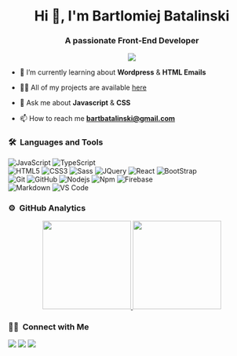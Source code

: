 <h1 align="center">Hi 👋, I'm Bartlomiej Batalinski</h1>
<h3 align="center">A passionate Front-End Developer</h3>
	
<p align="center">
  <img src="https://komarev.com/ghpvc/?username=bbatal&color=blueviolet&style=flat">
</p>

- 🌱 I’m currently learning about **Wordpress** & **HTML Emails**

- 👨‍💻 All of my projects are available [here](https://www.bartbatalinski.com/#projects)

- 💬 Ask me about **Javascript** & **CSS**

- 📫 How to reach me **bartbatalinski@gmail.com**


	
### 🛠 &nbsp;Languages and Tools

![JavaScript](https://img.shields.io/badge/-JavaScript-%23F7DF1C?style=for-the-badge&logo=javascript&logoColor=000000&labelColor=%23F7DF1C&color=%23FFCE5A)
![TypeScript](https://img.shields.io/badge/-TypeScript-%23F7DF1C?style=for-the-badge&logo=typescript&logoColor=white&labelColor=blue&color=blue)
<br>
![HTML5](https://img.shields.io/badge/-HTML5-%23E44D27?style=for-the-badge&logo=html5&logoColor=ffffff)
![CSS3](https://img.shields.io/badge/-CSS3-%231572B6?style=for-the-badge&logo=css3)
![Sass](https://img.shields.io/badge/-Sass-%23CC6699?style=for-the-badge&logo=sass&logoColor=ffffff)
![JQuery](https://img.shields.io/badge/jQuery-0769AD?style=for-the-badge&logo=jquery&logoColor=white)
![React](https://img.shields.io/badge/-React-61DAFB?style=for-the-badge&logo=react&logoColor=ffffff)
![BootStrap](https://img.shields.io/badge/Bootstrap-38B2AC?style=for-the-badge&logo=bootstrap&logoColor=white)
<br>
![Git](https://img.shields.io/badge/-Git-%23F05032?style=for-the-badge&logo=git&logoColor=%23ffffff)
![GitHub](https://img.shields.io/badge/-GitHub-181717?style=for-the-badge&logo=github)
![Nodejs](https://img.shields.io/badge/-Nodejs-339933?style=for-the-badge&logo=Node.js&logoColor=ffffff)
![Npm](https://img.shields.io/badge/-npm-CB3837?style=for-the-badge&logo=npm)
![Firebase](https://img.shields.io/badge/-Firebase-FFCA28?style=for-the-badge&logo=firebase&logoColor=ffffff)
<br>
![Markdown](https://img.shields.io/badge/Markdown-000000?style=for-the-badge&logo=markdown&logoColor=white)
![VS Code](http://img.shields.io/badge/-VS%20Code-007ACC?style=for-the-badge&logo=visual-studio-code&logoColor=ffffff)
<br/>

### ⚙️ &nbsp;GitHub Analytics

<p align="center">
<a href="https://github.com/bbatal">
  <img height="180em" src="https://github-readme-stats-eight-theta.vercel.app/api?username=bbatal&show_icons=true&theme=algolia&include_all_commits=true&count_private=true"/>
  <img height="180em" src="https://github-readme-stats-eight-theta.vercel.app/api/top-langs/?username=bbatal&layout=compact&langs_count=8&theme=algolia"/>
</a>
</p>

### 🤝🏻 &nbsp;Connect with Me

<p>
<!-- <a href="https://www.bartbatalinski.com/"><img src="https://img.shields.io/badge/-adityavsingh.com-3423A6?style=for-the-badge&logo=Google-Chrome&logoColor=white"/></a> -->
<a href="https://www.linkedin.com/in/bart-batalinski/"><img src="https://img.shields.io/badge/-bbatal-0077B5?style=flat&logo=Linkedin&logoColor=white"/></a>
<a href="mailto:bartbatalinski.com"><img src="https://img.shields.io/badge/-bartbatalinski@gmail.com-D14836?style=flat&logo=Gmail&logoColor=white"/></a>
<a href="https://twitter.com/BBatalinski"><img src="https://img.shields.io/badge/-@BBatalinski-1877F2?style=flat&logo=Twitter&logoColor=white"/></a>
</p>
<!-- <p align="center"><img align="center" src="https://github-readme-streak-stats.herokuapp.com/?user=bbatal&" alt="bbatal" /></p> -->
